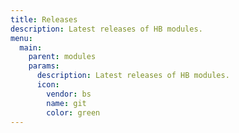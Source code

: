 ```yaml
---
title: Releases
description: Latest releases of HB modules.
menu:
  main:
    parent: modules
    params:
      description: Latest releases of HB modules.
      icon:
        vendor: bs
        name: git
        color: green
---
```

